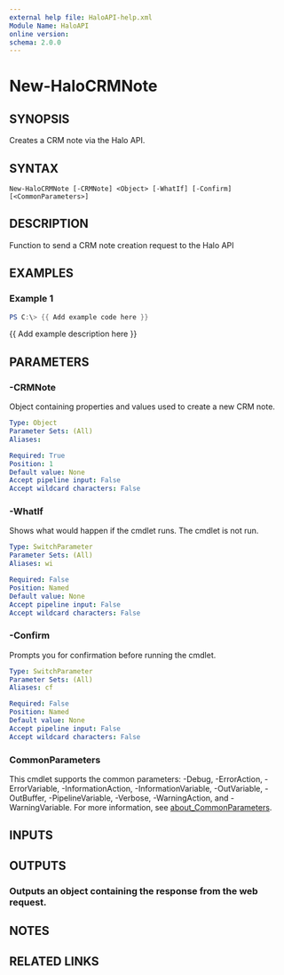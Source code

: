 ```yaml
---
external help file: HaloAPI-help.xml
Module Name: HaloAPI
online version:
schema: 2.0.0
---
```


# New-HaloCRMNote

## SYNOPSIS
Creates a CRM note via the Halo API.

## SYNTAX

```
New-HaloCRMNote [-CRMNote] <Object> [-WhatIf] [-Confirm] [<CommonParameters>]
```

## DESCRIPTION
Function to send a CRM note creation request to the Halo API

## EXAMPLES

### Example 1
```powershell
PS C:\> {{ Add example code here }}
```

{{ Add example description here }}

## PARAMETERS

### -CRMNote
Object containing properties and values used to create a new CRM note.

```yaml
Type: Object
Parameter Sets: (All)
Aliases:

Required: True
Position: 1
Default value: None
Accept pipeline input: False
Accept wildcard characters: False
```

### -WhatIf
Shows what would happen if the cmdlet runs.
The cmdlet is not run.

```yaml
Type: SwitchParameter
Parameter Sets: (All)
Aliases: wi

Required: False
Position: Named
Default value: None
Accept pipeline input: False
Accept wildcard characters: False
```

### -Confirm
Prompts you for confirmation before running the cmdlet.

```yaml
Type: SwitchParameter
Parameter Sets: (All)
Aliases: cf

Required: False
Position: Named
Default value: None
Accept pipeline input: False
Accept wildcard characters: False
```

### CommonParameters
This cmdlet supports the common parameters: -Debug, -ErrorAction, -ErrorVariable, -InformationAction, -InformationVariable, -OutVariable, -OutBuffer, -PipelineVariable, -Verbose, -WarningAction, and -WarningVariable. For more information, see [about_CommonParameters](http://go.microsoft.com/fwlink/?LinkID=113216).

## INPUTS

## OUTPUTS

### Outputs an object containing the response from the web request.
## NOTES

## RELATED LINKS
